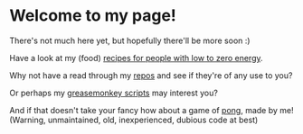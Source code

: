 # Welcome to my page!

There's not much here yet, but hopefully there'll be more soon :)

Have a look at my (food) [recipes for people with low to zero energy](recipes).

Why not have a read through my [repos](https://github.com/Septolum) and see if they're of any use to you?

Or perhaps my [greasemonkey scripts](https://greasyfork.org/en/users/168023-septolum) may interest you?

And if that doesn't take your fancy how about a game of [pong](pong.html), made by me! (Warning, unmaintained, old, inexperienced, dubious code at best)
